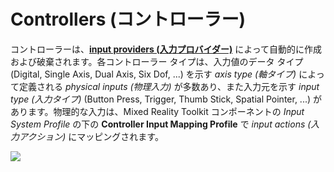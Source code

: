 # Controllers (コントローラー)

コントローラーは、[**input providers (入力プロバイダー)**](InputProviders.md) によって自動的に作成および破棄されます。各コントローラー タイプは、入力値のデータ タイプ (Digital, Single Axis, Dual Axis, Six Dof, ...) を示す *axis type (軸タイプ)* によって定義される *physical inputs (物理入力)* が多数あり、また入力元を示す *input type (入力タイプ)* (Button Press, Trigger, Thumb Stick, Spatial Pointer, ...) があります。物理的な入力は、Mixed Reality Toolkit コンポーネントの *Input System Profile* の下の **Controller Input Mapping Profile** で *input actions (入力アクション)* にマッピングされます。

<img src="../../Documentation/Images/Input/ControllerInputMapping.png" style="max-width:100%;">